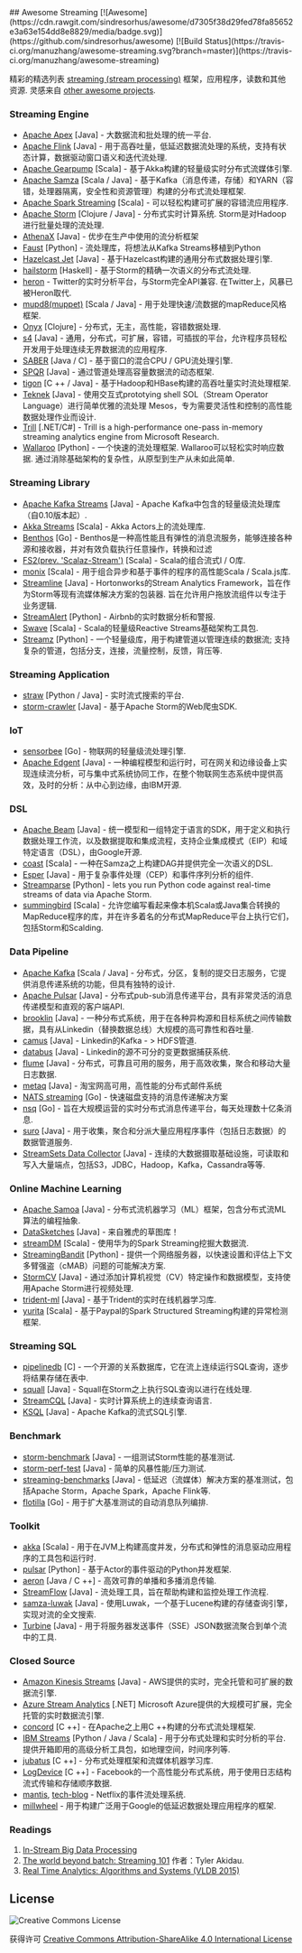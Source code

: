 <div class="github-widget" data-repo="manuzhang/awesome-streaming"></div>
## Awesome Streaming  [![Awesome](https://cdn.rawgit.com/sindresorhus/awesome/d7305f38d29fed78fa85652e3a63e154dd8e8829/media/badge.svg)](https://github.com/sindresorhus/awesome) [![Build Status](https://travis-ci.org/manuzhang/awesome-streaming.svg?branch=master)](https://travis-ci.org/manuzhang/awesome-streaming)

精彩的精选列表 [streaming (stream processing)](http://radar.oreilly.com/2015/08/the-world-beyond-batch-streaming-101.html)  框架，应用程序，读数和其他资源.  灵感来自 [other awesome projects](https://github.com/sindresorhus/awesome). 



### Streaming Engine

- [Apache Apex](https://github.com/apache/apex-core) [Java]  - 大数据流和批处理的统一平台.
- [Apache Flink](https://github.com/apache/flink) [Java]  - 用于高吞吐量，低延迟数据流处理的系统，支持有状态计算，数据驱动窗口语义和迭代流处理.
- [Apache Gearpump](https://github.com/apache/incubator-gearpump) [Scala]  - 基于Akka构建的轻量级实时分布式流媒体引擎.
- [Apache Samza](https://github.com/apache/samza) [Scala / Java]  - 基于Kafka（消息传递，存储）和YARN（容错，处理器隔离，安全性和资源管理）构建的分布式流处理框架.
- [Apache Spark Streaming](https://github.com/apache/spark) [Scala]  - 可以轻松构建可扩展的容错流应用程序.
- [Apache Storm](https://github.com/apache/storm)  [Clojure / Java]  - 分布式实时计算系统.  Storm是对Hadoop进行批量处理的流处理. 
- [AthenaX](https://github.com/uber/AthenaX) [Java]  - 优步在生产中使用的流分析框架
- [Faust](https://github.com/robinhood/faust) [Python]  - 流处理库，将想法从Kafka Streams移植到Python
- [Hazelcast Jet](https://github.com/hazelcast/hazelcast-jet) [Java]  - 基于Hazelcast构建的通用分布式数据处理引擎.
- [hailstorm](https://github.com/hailstorm-hs/hailstorm) [Haskell]  - 基于Storm的精确一次语义的分布式流处理.
- [heron](https://github.com/apache/incubator-heron)   -  Twitter的实时分析平台，与Storm完全API兼容.  在Twitter上，风暴已被Heron取代.
- [mupd8(muppet)](https://github.com/walmartlabs/mupd8) [Scala / Java]  - 用于处理快速/流数据的mapReduce风格框架.
- [Onyx](https://github.com/onyx-platform/onyx) [Clojure]  - 分布式，无主，高性能，容错数据处理.
- [s4](https://github.com/apache/incubator-s4) [Java]  - 通用，分布式，可扩展，容错，可插拔的平台，允许程序员轻松开发用于处理连续无界数据流的应用程序.
- [SABER](https://github.com/lsds/Saber) [Java / C]  - 基于窗口的混合CPU / GPU流处理引擎.
- [SPQR](https://github.com/ottogroup/SPQR) [Java]  - 通过管道处理高容量数据流的动态框架.
- [tigon](https://github.com/caskdata/tigon) [C ++ / Java]  - 基于Hadoop和HBase构建的高吞吐量实时流处理框架.
- [Teknek](https://github.com/edwardcapriolo/teknek-core) [Java]  - 使用交互式prototying shell SOL（Stream Operator Language）进行简单优雅的流处理
Mesos，专为需要灵活性和控制的高性能数据处理作业而设计.
- [Trill](https://github.com/Microsoft/trill) [.NET/C#] - Trill is a high-performance one-pass in-memory streaming analytics engine from Microsoft Research.
- [Wallaroo](https://github.com/WallarooLabs/wallaroo)  [Python]  - 一个快速的流处理框架.  Wallaroo可以轻松实时响应数据.  通过消除基础架构的复杂性，从原型到生产从未如此简单.

### Streaming Library

- [Apache Kafka Streams](https://github.com/apache/kafka) [Java]  -  Apache Kafka中包含的轻量级流处理库（自0.10版本起）.
- [Akka Streams](https://github.com/akka/akka) [Scala]  -  Akka Actors上的流处理库. 
- [Benthos](https://github.com/Jeffail/benthos) [Go]  -  Benthos是一种高性能且有弹性的消息流服务，能够连接各种源和接收器，并对有效负载执行任意操作，转换和过滤
- [FS2(prev. 'Scalaz-Stream')](https://github.com/functional-streams-for-scala/fs2) [Scala]  -  Scala的组合流式I / O库.
- [monix](https://github.com/monix/monix) [Scala]  - 用于组合异步和基于事件的程序的高性能Scala / Scala.js库.
- [Streamline](https://github.com/hortonworks/streamline)  [Java]  -  Hortonworks的Stream Analytics Framework，旨在作为Storm等现有流媒体解决方案的包装器.  旨在允许用户拖放流组件以专注于业务逻辑.
- [StreamAlert](https://github.com/airbnb/streamalert) [Python]  -  Airbnb的实时数据分析和警报.
- [Swave](https://github.com/sirthias/swave) [Scala]  -  Scala的轻量级Reactive Streams基础架构工具包.
- [Streamz](https://github.com/python-streamz/streamz)  [Python]  - 一个轻量级库，用于构建管道以管理连续的数据流;  支持复杂的管道，包括分支，连接，流量控制，反馈，背压等.

### Streaming Application

- [straw](https://github.com/rwalk/straw) [Python / Java]  - 实时流式搜索的平台.
- [storm-crawler](https://github.com/DigitalPebble/storm-crawler) [Java]  - 基于Apache Storm的Web爬虫SDK.

### IoT

- [sensorbee](https://github.com/sensorbee/sensorbee) [Go]  - 物联网的轻量级流处理引擎.
- [Apache Edgent](https://github.com/apache/incubator-edgent) [Java]  - 一种编程模型和运行时，可在网关和边缘设备上实现连续流分析，可与集中式系统协同工作，在整个物联网生态系统中提供高效，及时的分析：从中心到边缘，由IBM开源.

### DSL

- [Apache Beam](https://github.com/apache/beam) [Java]  - 统一模型和一组特定于语言的SDK，用于定义和执行数据处理工作流，以及数据提取和集成流程，支持企业集成模式（EIP）和域特定语言（DSL），由Google开源.
- [coast](https://github.com/bkirwi/coast) [Scala]  - 一种在Samza之上构建DAG并提供完全一次语义的DSL.
- [Esper](https://github.com/espertechinc/esper) [Java]  - 用于复杂事件处理（CEP）和事件序列分析的组件.
- [Streamparse](https://github.com/Parsely/streamparse) [Python] - lets you run Python code against real-time streams of data via Apache Storm.
- [summingbird](https://github.com/twitter/summingbird) [Scala]  - 允许您编写看起来像本机Scala或Java集合转换的MapReduce程序的库，并在许多着名的分布式MapReduce平台上执行它们，包括Storm和Scalding.

### Data Pipeline

- [Apache Kafka](https://github.com/apache/kafka) [Scala / Java]  - 分布式，分区，复制的提交日志服务，它提供消息传递系统的功能，但具有独特的设计.
- [Apache Pulsar](https://github.com/apache/incubator-pulsar) [Java]  - 分布式pub-sub消息传递平台，具有非常灵活的消息传递模型和直观的客户端API.
- [brooklin](https://github.com/linkedin/Brooklin/) [Java]  - 一种分布式系统，用于在各种异构源和目标系统之间传输数据，具有从Linkedin（替换数据总线）大规模的高可靠性和吞吐量.
- [camus](https://github.com/linkedin/camus) [Java]  -  Linkedin的Kafka  - &gt; HDFS管道.
- [databus](https://github.com/linkedin/databus) [Java]  -  Linkedin的源不可分的变更数据捕获系统.
- [flume](https://github.com/apache/flume) [Java]  - 分布式，可靠且可用的服务，用于高效收集，聚合和移动大量日志数据.
- [metaq](https://github.com/killme2008/Metamorphosis) [Java]  - 淘宝网高可用，高性能的分布式邮件系统
- [NATS streaming](https://github.com/nats-io/nats-streaming-server) [Go]  - 快速磁盘支持的消息传递解决方案
- [nsq](https://github.com/nsqio/nsq) [Go]  - 旨在大规模运营的实时分布式消息传递平台，每天处理数十亿条消息.
- [suro](https://github.com/Netflix/suro) [Java]  - 用于收集，聚合和分派大量应用程序事件（包括日志数据）的数据管道服务.
- [StreamSets Data Collector](https://github.com/streamsets/datacollector) [Java]  - 连续的大数据摄取基础设施，可读取和写入大量端点，包括S3，JDBC，Hadoop，Kafka，Cassandra等等.

### Online Machine Learning 

- [Apache Samoa](https://github.com/apache/incubator-samoa) [Java]  - 分布式流机器学习（ML）框架，包含分布式流ML算法的编程抽象.
- [DataSketches](https://github.com/DataSketches/sketches-core) [Java]  - 来自雅虎的草图库！
- [streamDM](https://github.com/huawei-noah/streamDM) [Scala]  - 使用华为的Spark Streaming挖掘大数据流.
- [StreamingBandit](https://github.com/Nth-iteration-labs/streamingbandit) [Python]  - 提供一个网络服务器，以快速设置和评估上下文多臂强盗（cMAB）问题的可能解决方案.
- [StormCV](https://github.com/sensorstorm/StormCV) [Java]  - 通过添加计算机视觉（CV）特定操作和数据模型，支持使用Apache Storm进行视频处理.
- [trident-ml](https://github.com/pmerienne/trident-ml) [Java]  - 基于Trident的实时在线机器学习库.
- [yurita](https://github.com/paypal/yurita) [Scala]  - 基于Paypal的Spark Structured Streaming构建的异常检测框架.

### Streaming SQL

- [pipelinedb](https://github.com/pipelinedb/pipelinedb) [C]  - 一个开源的关系数据库，它在流上连续运行SQL查询，逐步将结果存储在表中.
- [squall](https://github.com/epfldata/squall) [Java]  -  Squall在Storm之上执行SQL查询以进行在线处理.
- [StreamCQL](https://github.com/Zhiqiang-He/StreamCQL) [Java]  - 实时计算系统上的连续查询语言.
- [KSQL](https://github.com/confluentinc/ksql) [Java]  -  Apache Kafka的流式SQL引擎.


### Benchmark

- [storm-benchmark](https://github.com/intel-hadoop/storm-benchmark) [Java]  - 一组测试Storm性能的基准测试.
- [storm-perf-test](https://github.com/yahoo/storm-perf-test) [Java]  - 简单的风暴性能/压力测试.
- [streaming-benchmarks](https://github.com/yahoo/streaming-benchmarks) [Java]  - 低延迟（流媒体）解决方案的基准测试，包括Apache Storm，Apache Spark，Apache Flink等.
- [flotilla](https://github.com/tylertreat/Flotilla) [Go]  - 用于扩大基准测试的自动消息队列编排.

### Toolkit

- [akka](https://github.com/akka/akka) [Scala]  - 用于在JVM上构建高度并发，分布式和弹性的消息驱动应用程序的工具包和运行时.
- [pulsar](https://github.com/quantmind/pulsar/) [Python]  - 基于Actor的事件驱动的Python并发框架.
- [aeron](https://github.com/real-logic/Aeron) [Java / C ++]  - 高效可靠的单播和多播消息传输.
- [StreamFlow](https://github.com/lmco/streamflow) [Java]  - 流处理工具，旨在帮助构建和监控处理工作流程.
- [samza-luwak](https://github.com/romseygeek/samza-luwak) [Java]  - 使用Luwak，一个基于Lucene构建的存储查询引擎，实现对流的全文搜索.
- [Turbine](https://github.com/Netflix/Turbine) [Java]  - 用于将服务器发送事件（SSE）JSON数据流聚合到单个流中的工具.

### Closed Source

- [Amazon Kinesis Streams](https://aws.amazon.com/kinesis/) [Java]  -  AWS提供的实时，完全托管和可扩展的数据流引擎. 
- [Azure Stream Analytics](https://azure.microsoft.com/en-us/services/stream-analytics/) [.NET] Microsoft Azure提供的大规模可扩展，完全托管的实时数据流引擎.
- [concord](https://www.slideshare.net/concord-io/may-2016-data-by-the-bay-concord-simple-flexible-stream-processing-on-apache-mesos) [C ++]  - 在Apache之上用C ++构建的分布式流处理框架.
- [IBM Streams](https://www.ibm.com/analytics/us/en/technology/stream-computing/)  [Python / Java / Scala]  - 用于分布式处理和实时分析的平台.  提供开箱即用的高级分析工具包，如地理空间，时间序列等.
- [jubatus](http://jubat.us/en/) [C ++]  - 分布式处理框架和流媒体机器学习库.
- [LogDevice](https://logdevice.io/) [C ++]  -  Facebook的一个高性能分布式系统，用于使用日志结构流式传输和存储顺序数据.
- [mantis](http://www.slideshare.net/g9yuayon/qcon-talk-on-netflix-mantis-a-stream-processing-system), [tech-blog](https://medium.com/netflix-techblog/stream-processing-with-mantis-78af913f51a6) -  Netflix的事件流处理系统.
- [millwheel](http://research.google.com/pubs/pub41378.html) - 用于构建广泛用于Google的低延迟数据处理应用程序的框架.


### Readings

1. [In-Stream Big Data Processing](https://highlyscalable.wordpress.com/2013/08/20/in-stream-big-data-processing/)
2. [The world beyond batch: Streaming 101](http://radar.oreilly.com/2015/08/the-world-beyond-batch-streaming-101.html) 作者：Tyler Akidau. 
3. [Real Time Analytics: Algorithms and Systems (VLDB 2015)](http://www.vldb.org/pvldb/vol8/p2040-Kejariwal.pdf)

## License

![Creative Commons License](https://i.creativecommons.org/l/by-sa/4.0/80x15.png)

获得许可 [Creative Commons Attribution-ShareAlike 4.0 International License](http://creativecommons.org/licenses/by-sa/4.0/)
